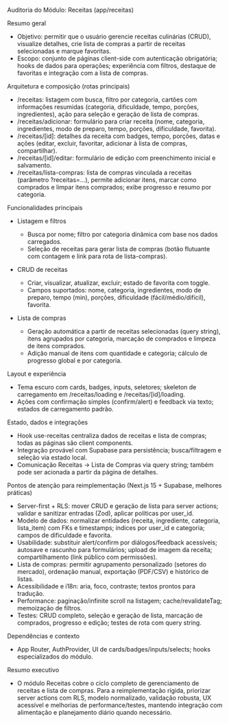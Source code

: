 Auditoria do Módulo: Receitas (app/receitas)

Resumo geral
- Objetivo: permitir que o usuário gerencie receitas culinárias (CRUD), visualize detalhes, crie lista de compras a partir de receitas selecionadas e marque favoritas.
- Escopo: conjunto de páginas client-side com autenticação obrigatória; hooks de dados para operações; experiência com filtros, destaque de favoritas e integração com a lista de compras.

Arquitetura e composição (rotas principais)
- /receitas: listagem com busca, filtro por categoria, cartões com informações resumidas (categoria, dificuldade, tempo, porções, ingredientes), ação para seleção e geração de lista de compras.
- /receitas/adicionar: formulário para criar receita (nome, categoria, ingredientes, modo de preparo, tempo, porções, dificuldade, favorita).
- /receitas/[id]: detalhes da receita com badges, tempo, porções, datas e ações (editar, excluir, favoritar, adicionar à lista de compras, compartilhar).
- /receitas/[id]/editar: formulário de edição com preenchimento inicial e salvamento.
- /receitas/lista-compras: lista de compras vinculada a receitas (parâmetro ?receitas=...), permite adicionar itens, marcar como comprados e limpar itens comprados; exibe progresso e resumo por categoria.

Funcionalidades principais
- Listagem e filtros
  - Busca por nome; filtro por categoria dinâmica com base nos dados carregados.
  - Seleção de receitas para gerar lista de compras (botão flutuante com contagem e link para rota de lista-compras).

- CRUD de receitas
  - Criar, visualizar, atualizar, excluir; estado de favorita com toggle.
  - Campos suportados: nome, categoria, ingredientes, modo de preparo, tempo (min), porções, dificuldade (fácil/médio/difícil), favorita.

- Lista de compras
  - Geração automática a partir de receitas selecionadas (query string), itens agrupados por categoria, marcação de comprados e limpeza de itens comprados.
  - Adição manual de itens com quantidade e categoria; cálculo de progresso global e por categoria.

Layout e experiência
- Tema escuro com cards, badges, inputs, seletores; skeleton de carregamento em /receitas/loading e /receitas/[id]/loading.
- Ações com confirmação simples (confirm/alert) e feedback via texto; estados de carregamento padrão.

Estado, dados e integrações
- Hook use-receitas centraliza dados de receitas e lista de compras; todas as páginas são client components.
- Integração provável com Supabase para persistência; busca/filtragem e seleção via estado local.
- Comunicação Receitas -> Lista de Compras via query string; também pode ser acionada a partir da página de detalhes.

Pontos de atenção para reimplementação (Next.js 15 + Supabase, melhores práticas)
- Server-first + RLS: mover CRUD e geração de lista para server actions; validar e sanitizar entradas (Zod), aplicar políticas por user_id.
- Modelo de dados: normalizar entidades (receita, ingrediente, categoria, lista_item) com FKs e timestamps; índices por user_id e categoria; campos de dificuldade e favorita.
- Usabilidade: substituir alert/confirm por diálogos/feedback acessíveis; autosave e rascunho para formulários; upload de imagem da receita; compartilhamento (link público com permissões).
- Lista de compras: permitir agrupamento personalizado (setores do mercado), ordenação manual, exportação (PDF/CSV) e histórico de listas.
- Acessibilidade e i18n: aria, foco, contraste; textos prontos para tradução.
- Performance: paginação/infinite scroll na listagem; cache/revalidateTag; memoização de filtros.
- Testes: CRUD completo, seleção e geração de lista, marcação de comprados, progresso e edição; testes de rota com query string.

Dependências e contexto
- App Router, AuthProvider, UI de cards/badges/inputs/selects; hooks especializados do módulo.

Resumo executivo
- O módulo Receitas cobre o ciclo completo de gerenciamento de receitas e lista de compras. Para a reimplementação rígida, priorizar server actions com RLS, modelo normalizado, validação robusta, UX acessível e melhorias de performance/testes, mantendo integração com alimentação e planejamento diário quando necessário.